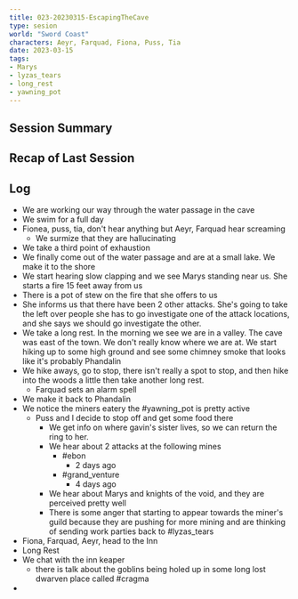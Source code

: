 ```yaml
---
title: 023-20230315-EscapingTheCave
type: sesion
world: "Sword Coast"
characters: Aeyr, Farquad, Fiona, Puss, Tia
date: 2023-03-15
tags: 
- Marys
- lyzas_tears
- long_rest
- yawning_pot
---
```


## Session Summary

## Recap of Last Session

## Log
* We are working our way through the water passage in the cave
* We swim for a full day
* Fionea, puss, tia, don't hear anything but Aeyr, Farquad hear screaming
	* We surmize that they are hallucinating
* We take a third point of exhaustion
* We finally come out of the water passage and are at a small lake. We make it to the shore
* We start hearing slow clapping and we see Marys standing near us. She starts a fire 15 feet away from us
* There is a pot of stew on the fire that she offers to us
* She informs us that there have been 2 other attacks. She's going to take the left over people she has to go investigate one of the attack locations, and she says we should go investigate the other.
* We take a long rest. In the morning we see we are in a valley. The cave was east of the town. We don't really know where we are at. We start hiking up to some high ground and see some chimney smoke that looks like it's probably Phandalin
* We hike aways, go to stop, there isn't really a spot to stop, and then hike into the woods a little then take another long rest.
	* Farquad sets an alarm spell
* We make it back to Phandalin
* We notice the miners eatery the #yawning_pot is pretty active
	* Puss and I decide to stop off and get some food there
		* We get info on where gavin's sister lives, so we can return the ring to her.
		* We hear about 2 attacks at the following mines
			* #ebon 
				* 2 days ago
			* #grand_venture 
				* 4 days ago
		* We hear about Marys and knights of the void, and they are perceived pretty well
		* There is some anger that starting to appear towards the miner's guild because they are pushing for more mining and are thinking of sending work parties back to #lyzas_tears 
* Fiona, Farquad, Aeyr, head to the Inn
* Long Rest
* We chat with the inn keaper
	* there is talk about the goblins being holed up in some long lost dwarven place called #cragma 
* 
